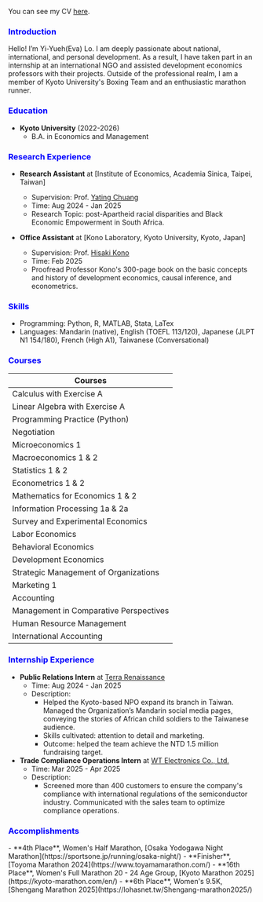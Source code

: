 <!-- Sidebar -->
<!-- <div id="sidebar" style="position: fixed; top: 20px; left: 20px; width: 200px; background: #f4f4f4; padding: 10px; border-radius: 5px;">
  <h3 style="color:blue;">Navigation</h3>
  <ul>
    <li><a href="#education" style="color:blue;">Education</a></li>
    <li><a href="#research-experience" style="color:blue;">Research Experience</a></li>
    <li><a href="#skills" style="color:blue;">Skills</a></li>
    <li><a href="#courses" style="color:blue;">Courses</a></li>
    <li><a href="#internship-experience" style="color:blue;">Skills</a></li>
  </ul>
</div> -->

<!-- Main Content -->

You can see my CV [here](https://drive.google.com/file/d/1B1nXNbkItNJ2s1OFWrBEjNZ9xoMGGBlB/view?usp=sharing).

<h3 id="intro" style="color:blue;">Introduction</h3>

Hello! I’m Yi-Yueh(Eva) Lo. I am deeply passionate about national, international, and personal development. As a result, I have taken part in an internship at an international NGO and assisted development economics professors with their projects. Outside of the professional realm, I am a member of Kyoto University's Boxing Team and an enthusiastic marathon runner.
<h3 id="education" style="color:blue;">Education</h3>

- **Kyoto University** (2022-2026)
    - B.A. in Economics and Management



<h3 id="research-experience" style="color:blue;">Research Experience</h3>

- **Research Assistant** at [Institute of Economics, Academia Sinica, Taipei, Taiwan]
    - Supervision: Prof. [Yating Chuang](https://www.yatingchuang.com/)
    - Time: Aug 2024 - Jan 2025
    - Research Topic: post-Apartheid racial disparities and Black Economic Empowerment in South Africa.

- **Office Assistant** at [Kono Laboratory, Kyoto University, Kyoto, Japan]
    - Supervision: Prof. [Hisaki Kono](https://sites.google.com/site/hisakikono/)
    - Time: Feb 2025
    - Proofread Professor Kono's 300-page book on the basic concepts and history of development economics, causal inference, and econometrics.
      
<h3 id="skills" style="color:blue;">Skills</h3>

- Programming: Python, R, MATLAB, Stata, LaTex
- Languages: Mandarin (native), English (TOEFL 113/120), Japanese (JLPT N1 154/180), French (High A1), Taiwanese (Conversational)

<h3 id="courses" style="color:blue;">Courses</h3>


| Courses                                                     |
|-------------------------------------------------------------|
| Calculus with Exercise A                                    |
| Linear Algebra with Exercise A                              |
| Programming Practice (Python)                               |
| Negotiation                                                 |  
| Microeconomics 1                                            |
| Macroeconomics 1 & 2                                        |  
| Statistics 1 & 2                                            |
| Econometrics 1 & 2                                          |
| Mathematics for Economics 1 & 2                             |
| Information Processing 1a & 2a                              |
| Survey and Experimental Economics                           |
| Labor Economics                                             |
| Behavioral Economics                                        |
| Development Economics                                       |
| Strategic Management of Organizations                       |
| Marketing 1                                                 |
| Accounting                                                  |
| Management in Comparative Perspectives                      |
| Human Resource Management                                   |
| International Accounting                                    |

<h3 id="internship-experience" style="color:blue;">Internship Experience</h3>

- **Public Relations Intern** at [Terra Renaissance](https://www.terra-r.jp/enlp_01.html)
    - Time: Aug 2024 - Jan 2025
    - Description: 
      - Helped the Kyoto-based NPO expand its branch in Taiwan. Managed the Organization’s Mandarin social media pages, conveying the stories of African child soldiers to the Taiwanese audience.
      - Skills cultivated: attention to detail and marketing.
      - Outcome: helped the team achieve the NTD 1.5 million fundraising target.
- **Trade Compliance Operations Intern** at [WT Electronics Co., Ltd.](https://www.wtmec.com/?lang=en)
    - Time: Mar 2025 - Apr 2025
    - Description: 
      - Screened more than 400 customers to ensure the company's compliance with international regulations of the semiconductor industry. Communicated with the sales team to optimize compliance operations.
     
<h3 id="internship-experience" style="color:blue;">Accomplishments</h3> 
- **4th Place**, Women's Half Marathon, [Osaka Yodogawa Night Marathon](https://sportsone.jp/running/osaka-night/)
- **Finisher**, [Toyoma Marathon 2024](https://www.toyamamarathon.com/)
- **16th Place**, Women's Full Marathon 20 - 24 Age Group, [Kyoto Marathon 2025](https://kyoto-marathon.com/en/)
- **6th Place**, Women's 9.5K, [Shengang Marathon 2025](https://lohasnet.tw/Shengang-marathon2025/)
